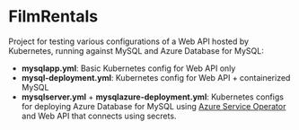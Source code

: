 # FilmRentals

Project for testing various configurations of a Web API hosted by Kubernetes, running against MySQL and Azure Database for MySQL:

- **mysqlapp.yml**: Basic Kubernetes config for Web API only
- **mysql-deployment.yml**: Kubernetes config for Web API + containerized MySQL
- **mysqlserver.yml** + **mysqlazure-deployment.yml**: Kubernetes configs for deploying Azure Database for MySQL using [Azure Service Operator](https://operatorhub.io/operator/azure-service-operator) and Web API that connects using secrets.
